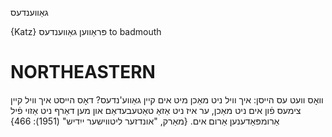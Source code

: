 גאַווענדעס

{Katz}
פּראַווען גאַווענדעס to badmouth 

NORTHEASTERN
==============

וואָס וועט עס הייסן: איך וויל ניט מאַכן מיט אים קיין גאַווע'נדעס? דאָס הייסט איך וויל קיין צימעס פֿון אים ניט מאַכן, ער איז ניט אַזאַ טאַטעבעדאַם און מען דאַרף ניט אַזוי פֿיל אַרומפּאַדענען אַרום אים.
{מאַרק, "אונדזער ליטווישער ייִדיש" (1951): 466}
